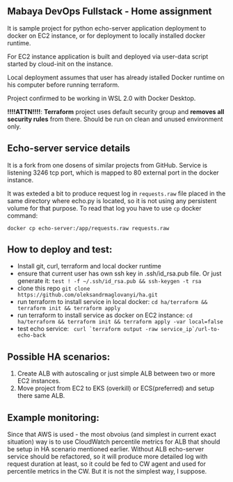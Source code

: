 ## Mabaya DevOps Fullstack - Home assignment
It is sample project for python echo-server application deployment to docker on EC2 instance, or for deployment to locally installed docker runtime.

For EC2 instance application is built and deployed via user-data script started by cloud-init on the instance. 

Local deployment assumes that user has already istalled Docker runtime on his computer before running terraform.

Project confirmed to be working in WSL 2.0 with Docker Desktop.

**!!!!ATTN!!!!**: **Terraform** project uses default security group and **removes all security rules** from there.
Should be run on clean and unused environment only.

## Echo-server service details

It is a fork from one dosens of similar projects from GitHub.
Service is listening 3246 tcp port, which is mapped to 80 external port in the docker instance.

It was exteded a bit to produce request log in `requests.raw` file placed in the same directory where echo.py is located, so it is not using any persistent volume for that purpose.
To read that log you have to use `cp` docker command:

``` docker cp echo-server:/app/requests.raw requests.raw ```



## How to deploy and test:

- Install git, curl, terraform and local docker runtime
- ensure that current user has own ssh key in .ssh/id_rsa.pub file. Or just generate it:
 ```test ! -f ~/.ssh/id_rsa.pub && ssh-keygen -t rsa```
- clone this repo
`git clone https://github.com/oleksandrmaglovanyi/ha.git`
- run terraform to install service in local docker:
``` cd ha/terraform && terraform init && terraform apply ```
- run terraform to install service as docker on EC2 instance:
``` cd ha/terraform && terraform init && terraform apply -var local=false ```
 - test echo service:
``` curl `terraform output -raw service_ip`/url-to-echo-back```

## Possible HA scenarios:
1. Create ALB with autoscaling or just simple ALB between two or more EC2 instances.
2. Move project from EC2 to EKS (overkill) or ECS(preferred) and setup there same ALB.

## Example monitoring:

Since that AWS is used - the most obvoius (and simplest in current exact situation) way is to use CloudWatch percentile metrics for ALB that should be setup in HA scenario mentioned earlier.
Without ALB echo-server service should be refactored, so it will produce more detailed log with request duration at least, so it could be fed to CW agent and used for percentile metrics in the CW. But it is not the simplest way, I suppose.
